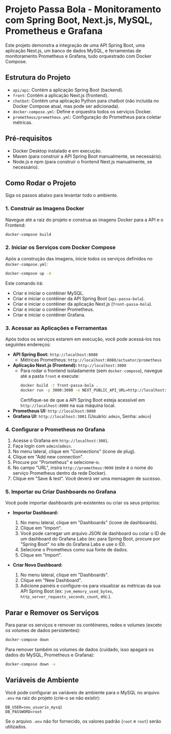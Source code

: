 # Projeto Passa Bola - Monitoramento com Spring Boot, Next.js, MySQL, Prometheus e Grafana

Este projeto demonstra a integração de uma API Spring Boot, uma aplicação Next.js, um banco de dados MySQL, e ferramentas de monitoramento Prometheus e Grafana, tudo orquestrado com Docker Compose.

## Estrutura do Projeto

- `api/api`: Contém a aplicação Spring Boot (backend).
- `front`: Contém a aplicação Next.js (frontend).
- `chatbot`: Contém uma aplicação Python para chatbot (não incluída no Docker Compose atual, mas pode ser adicionada).
- `docker-compose.yml`: Define e orquestra todos os serviços Docker.
- `prometheus/prometheus.yml`: Configuração do Prometheus para coletar métricas.

## Pré-requisitos

- Docker Desktop instalado e em execução.
- Maven (para construir a API Spring Boot manualmente, se necessário).
- Node.js e npm (para construir o frontend Next.js manualmente, se necessário).

## Como Rodar o Projeto

Siga os passos abaixo para levantar todo o ambiente.

### 1. Construir as Imagens Docker

Navegue até a raiz do projeto e construa as imagens Docker para a API e o Frontend:

```bash
docker-compose build
```

### 2. Iniciar os Serviços com Docker Compose

Após a construção das imagens, inicie todos os serviços definidos no `docker-compose.yml`:

```bash
docker-compose up -d
```

Este comando irá:

- Criar e iniciar o contêiner MySQL.
- Criar e iniciar o contêiner da API Spring Boot (`api-passa-bola`).
- Criar e iniciar o contêiner da aplicação Next.js (`front-passa-bola`).
- Criar e iniciar o contêiner Prometheus.
- Criar e iniciar o contêiner Grafana.

### 3. Acessar as Aplicações e Ferramentas

Após todos os serviços estarem em execução, você pode acessá-los nos seguintes endereços:

- **API Spring Boot:** `http://localhost:8080`
  - Métricas Prometheus: `http://localhost:8080/actuator/prometheus`
- **Aplicação Next.js (Frontend):** `http://localhost:3000`
  - Para rodar o frontend isoladamente (sem `docker-compose`), navegue até a pasta `front` e execute:
    ```bash
    docker build -t front-passa-bola .
    docker run -p 3000:3000 -e NEXT_PUBLIC_API_URL=http://localhost:8080 --name front-passa-bola-standalone front-passa-bola
    ```
    Certifique-se de que a API Spring Boot esteja acessível em `http://localhost:8080` na sua máquina local.
- **Prometheus UI:** `http://localhost:9090`
- **Grafana UI:** `http://localhost:3001` (Usuário: `admin`, Senha: `admin`)

### 4. Configurar o Prometheus no Grafana

1.  Acesse o Grafana em `http://localhost:3001`.
2.  Faça login com `admin`/`admin`.
3.  No menu lateral, clique em "Connections" (ícone de plug).
4.  Clique em "Add new connection".
5.  Procure por "Prometheus" e selecione-o.
6.  No campo "URL", insira `http://prometheus:9090` (este é o nome do serviço Prometheus dentro da rede Docker).
7.  Clique em "Save & test". Você deverá ver uma mensagem de sucesso.

### 5. Importar ou Criar Dashboards no Grafana

Você pode importar dashboards pré-existentes ou criar os seus próprios:

- **Importar Dashboard:**

  1.  No menu lateral, clique em "Dashboards" (ícone de dashboards).
  2.  Clique em "Import".
  3.  Você pode carregar um arquivo JSON de dashboard ou colar o ID de um dashboard do Grafana Labs (ex: para Spring Boot, procure por "Spring Boot" no site do Grafana Labs e use o ID).
  4.  Selecione o Prometheus como sua fonte de dados.
  5.  Clique em "Import".

- **Criar Novo Dashboard:**
  1.  No menu lateral, clique em "Dashboards".
  2.  Clique em "New Dashboard".
  3.  Adicione painéis e configure-os para visualizar as métricas da sua API Spring Boot (ex: `jvm_memory_used_bytes`, `http_server_requests_seconds_count`, etc.).

## Parar e Remover os Serviços

Para parar os serviços e remover os contêineres, redes e volumes (exceto os volumes de dados persistentes):

```bash
docker-compose down
```

Para remover também os volumes de dados (cuidado, isso apagará os dados do MySQL, Prometheus e Grafana):

```bash
docker-compose down -v
```

## Variáveis de Ambiente

Você pode configurar as variáveis de ambiente para o MySQL no arquivo `.env` na raiz do projeto (crie-o se não existir):

```
DB_USER=seu_usuario_mysql
DB_PASSWORD=root
```

Se o arquivo `.env` não for fornecido, os valores padrão (`root` e `root`) serão utilizados.
